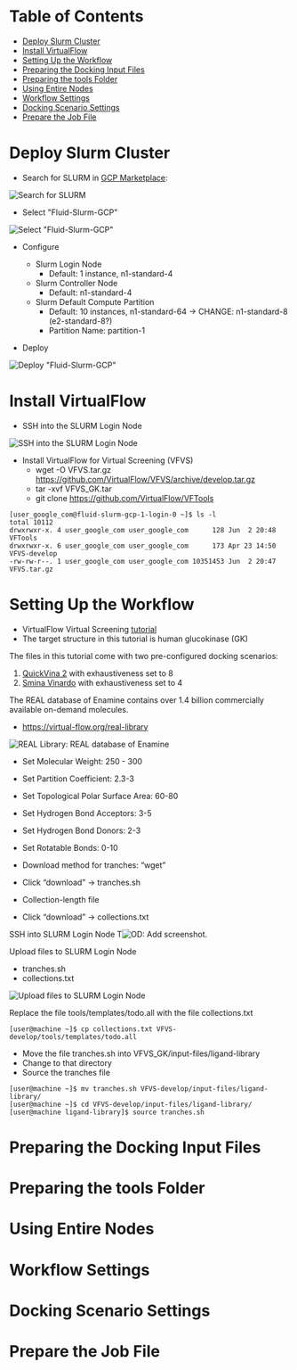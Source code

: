 # Table of Contents

- [Deploy Slurm Cluster](#deploy-slurm-cluster)
- [Install VirtualFlow](#install-virtualflow)
- [Setting Up the Workflow](#setting-up-the-workflow)
- [Preparing the Docking Input Files](#preparing-the-docking-input-files)
- [Preparing the tools Folder](#preparing-the-tools-folder)
- [Using Entire Nodes](#using-entire-nodes)
- [Workflow Settings](#workflow-settings)
- [Docking Scenario Settings](#docking-scenario-settings)
- [Prepare the Job File](#prepare-the-job-file)

# Deploy Slurm Cluster

* Search for SLURM in <a href="https://console.cloud.google.com/marketplace/" target="_blank">GCP Marketplace</a>: 

![Search for SLURM](images/image-00.png)

* Select "Fluid-Slurm-GCP"

![Select "Fluid-Slurm-GCP"](images/image-01.png)

* Configure
  * Slurm Login Node
    * Default: 1 instance, n1-standard-4
  * Slurm Controller Node
    * Default: n1-standard-4
  * Slurm Default Compute Partition
    * Default: 10 instances, n1-standard-64 → CHANGE: n1-standard-8 (e2-standard-8?)
    * Partition Name: partition-1

* Deploy

![Deploy "Fluid-Slurm-GCP"](images/image-02.png)

# Install VirtualFlow

* SSH into the SLURM Login Node

![SSH into the SLURM Login Node](images/image-03.png)

* Install VirtualFlow for Virtual Screening (VFVS)
  * wget -O VFVS.tar.gz <a href="https://github.com/VirtualFlow/VFVS/archive/develop.tar.gz" target="_blank">https://github.com/VirtualFlow/VFVS/archive/develop.tar.gz</a>
  * tar -xvf VFVS_GK.tar
  * git clone <a href="https://github.com/VirtualFlow/VFTools" target="_blank">https://github.com/VirtualFlow/VFTools</a>

```
[user_google_com@fluid-slurm-gcp-1-login-0 ~]$ ls -l
total 10112
drwxrwxr-x. 4 user_google_com user_google_com      128 Jun  2 20:48 VFTools
drwxrwxr-x. 6 user_google_com user_google_com      173 Apr 23 14:50 VFVS-develop
-rw-rw-r--. 1 user_google_com user_google_com 10351453 Jun  2 20:47 VFVS.tar.gz
```

# Setting Up the Workflow

* VirtualFlow Virtual Screening <a href="https://docs.virtual-flow.org/tutorials/-LdE94b2AVfBFT72zK-v/tutorial-2-vfvs-scratch/introduction" target="_blank">tutorial<a/>
* The target structure in this tutorial is human glucokinase (GK)
 
The files in this tutorial come with two pre-configured docking scenarios:

1. <a href="https://academic.oup.com/bioinformatics/article/31/13/2214/195750" target="_blank">QuickVina 2</a> with exhaustiveness set to 8
1. <a href="https://journals.plos.org/plosone/article?id=10.1371/journal.pone.0155183" target="_blank">Smina Vinardo</a> with exhaustiveness set to 4

The REAL database of Enamine contains over 1.4 billion commercially available on-demand molecules.

* <a href="https://virtual-flow.org/real-library" target="_blank">https://virtual-flow.org/real-library</a>

![REAL Library: REAL database of Enamine](images/image-04.png)

* Set Molecular Weight: 250 - 300
* Set Partition Coefficient: 2.3-3
* Set Topological Polar Surface Area: 60-80
* Set Hydrogen Bond Acceptors: 3-5
* Set Hydrogen Bond Donors: 2-3
* Set Rotatable Bonds: 0-10

* Download method for tranches: “wget”
* Click “download” → tranches.sh

* Collection-length file
* Click “download” → collections.txt

SSH into SLURM Login Node
T![OD: Add screenshot.]()

Upload files to SLURM Login Node
* tranches.sh
* collections.txt

![Upload files to SLURM Login Node](images/image-05.png)

Replace the file tools/templates/todo.all with the file collections.txt

```
[user@machine ~]$ cp collections.txt VFVS-develop/tools/templates/todo.all
```

* Move the file tranches.sh into VFVS_GK/input-files/ligand-library
* Change to that directory
* Source the tranches file

```
[user@machine ~]$ mv tranches.sh VFVS-develop/input-files/ligand-library/
[user@machine ~]$ cd VFVS-develop/input-files/ligand-library/
[user@machine ligand-library]$ source tranches.sh 
```

# Preparing the Docking Input Files

# Preparing the tools Folder

# Using Entire Nodes

# Workflow Settings

# Docking Scenario Settings

# Prepare the Job File
